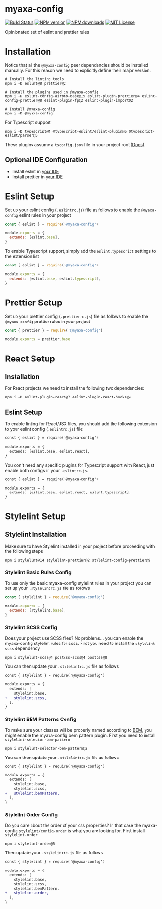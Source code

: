 # myaxa-config

[![Build Status][ci-image]][ci-url]
[![NPM version][npm-version-image]][npm-url]
[![NPM downloads][npm-downloads-image]][npm-url]
[![MIT License][license-image]][license-url]

Opinionated set of eslint and prettier rules

# Installation

Notice that all the `@myaxa-config` peer dependencies should be installed manually. For this reason we need to explicitly define their major version.

```shell
# Install the linting tools
npm i -D eslint@8 prettier@2

# Install the plugins used in @myaxa-config
npm i -D eslint-config-airbnb-base@15 eslint-plugin-prettier@4 eslint-config-prettier@8 eslint-plugin-fp@2 eslint-plugin-import@2

# Install @myaxa-config
npm i -D @myaxa-config
```

For Typescript support

```shell
npm i -D typescript@4 @typescript-eslint/eslint-plugin@5 @typescript-eslint/parser@5
```

These plugins assume a `tsconfig.json` file in your project root ([Docs](https://www.typescriptlang.org/docs/handbook/tsconfig-json.html)).

## Optional IDE Configuration

- Install eslint in [your IDE](https://eslint.org/docs/user-guide/integrations)
- Install prettier in [your IDE](https://prettier.io/docs/en/editors.html)

# Eslint Setup

Set up your eslint config (`.eslintrc.js`) file as follows to enable the `@myaxa-config` eslint rules in your project

```js
const { eslint } = require('@myaxa-config')

module.exports = {
  extends: [eslint.base],
}
```

To enable Typescript support, simply add the `eslint.typescript` settings to the extension list

```js
const { eslint } = require('@myaxa-config')

module.exports = {
  extends: [eslint.base, eslint.typescript],
}
```

# Prettier Setup

Set up your prettier config (`.prettierrc.js`) file as follows to enable the `@myaxa-config` prettier rules in your project

```js
const { prettier } = require('@myaxa-config')

module.exports = prettier.base
```



# React Setup

## Installation

For React projects we need to install the following two dependencies:

```shell
npm i -D eslint-plugin-react@7 eslint-plugin-react-hooks@4
```

## Eslint Setup

To enable linting for React/JSX files, you should add the following extension to your eslint config (`.eslintrc.js`) file:

```diff
const { eslint } = require('@myaxa-config')

module.exports = {
  extends: [eslint.base, eslint.react],
}
```

You don't need any specific plugins for Typescript support with React, just enable both configs in your `.eslintrc.js`.

```diff
const { eslint } = require('@myaxa-config')

module.exports = {
  extends: [eslint.base, eslint.react, eslint.typescript],
}
```

# Stylelint Setup

## Stylelint Installation

Make sure to have Stylelint installed in your project before proceeding with the following steps

```shell
npm i stylelint@14 stylelint-prettier@2 stylelint-config-prettier@9
```

### Stylelint Basic Rules Config

To use only the basic myaxa-config stylelint rules in your project you can set up your `.stylelintrc.js` file as follows

```js
const { stylelint } = require('@myaxa-config')

module.exports = {
  extends: [stylelint.base],
}
```

### Stylelint SCSS Config

Does your project use SCSS files? No problems... you can enable the myaxa-config stylelint rules for scss.
First you need to install the `stylelint-scss` dependency

```shell
npm i stylelint-scss@4 postcss-scss@4 postcss@8
```

You can then update your `.stylelintrc.js` file as follows

```diff
const { stylelint } = require('@myaxa-config')

module.exports = {
  extends: [
    stylelint.base,
+   stylelint.scss,
  ],
}
```

### Stylelint BEM Patterns Config

To make sure your classes will be properly named according to [BEM](http://getbem.com/), you might enable the myaxa-config bem pattern plugin.
First you need to install `stylelint-selector-bem-pattern`

```shell
npm i stylelint-selector-bem-pattern@2
```

You can then update your `.stylelintrc.js` file as follows

```diff
const { stylelint } = require('@myaxa-config')

module.exports = {
  extends: [
    stylelint.base,
    stylelint.scss,
+   stylelint.bemPattern,
  ],
}
```

### Stylelint Order Config

Do you care about the order of your css properties? In that case the myaxa-config `stylelint/config-order` is what you are looking for.
First install `stylelint-order`

```shell
npm i stylelint-order@5
```

Then update your `.stylelintrc.js` file as follows

```diff
const { stylelint } = require('@myaxa-config')

module.exports = {
  extends: [
    stylelint.base,
    stylelint.scss,
    stylelint.bemPattern,
+   stylelint.order,
  ],
}
```

[ci-image]: https://img.shields.io/github/workflow/status/axa-ch/myaxa-config/test?style=flat-square&branch=main
[ci-url]: https://github.com/axa-ch/myaxa-config/actions
[license-image]: http://img.shields.io/badge/license-MIT-000000.svg?style=flat-square
[license-url]: LICENSE
[npm-version-image]: http://img.shields.io/npm/v/@myaxa-config.svg?style=flat-square
[npm-downloads-image]: http://img.shields.io/npm/dm/@myaxa-config.svg?style=flat-square
[npm-url]: https://npmjs.org/package/@myaxa-config
[codeclimate-image]: https://api.codeclimate.com/v1/badges/9b0baa585855a19c09a1/maintainability
